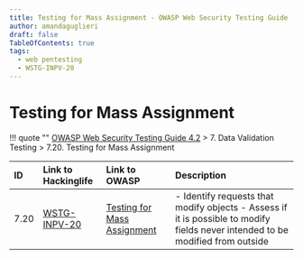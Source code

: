 ```yaml
---
title: Testing for Mass Assignment - OWASP Web Security Testing Guide 
author: amandaguglieri
draft: false
TableOfContents: true
tags:
  - web pentesting
  - WSTG-INPV-20
---
```




# Testing for Mass Assignment

!!! quote ""
	[OWASP Web Security Testing Guide 4.2](index.md) > 7. Data Validation Testing > 7.20. Testing for Mass Assignment

|ID|Link to Hackinglife|Link to OWASP|Description|
|:---|:---|:---|:---|
|7.20|[WSTG-INPV-20](WSTG-INPV-20.md)|[Testing for Mass Assignment](https://owasp.org/www-project-web-security-testing-guide/latest/4-Web_Application_Security_Testing/07-Input_Validation_Testing/20-Testing_for_Mass_Assignment)|- Identify requests that modify objects  - Assess if it is possible to modify fields never intended to be modified from outside|

